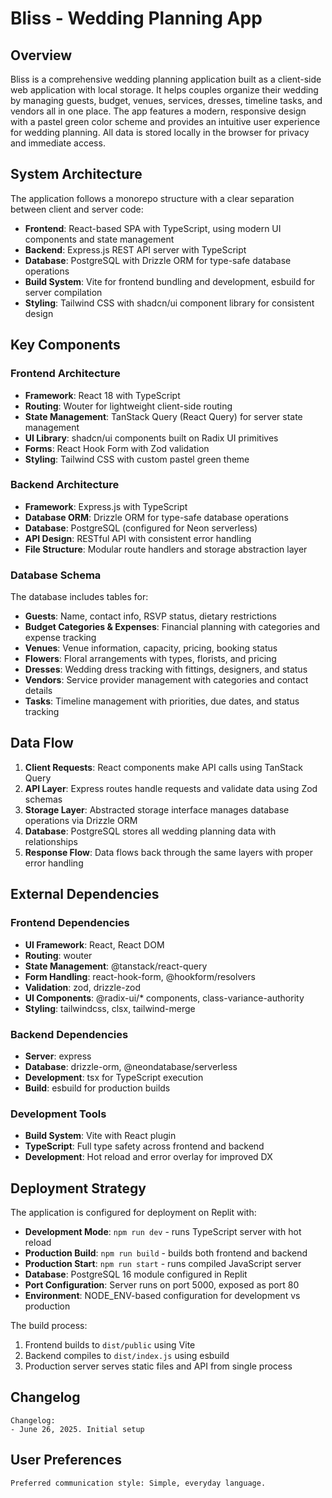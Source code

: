 # Bliss - Wedding Planning App

## Overview

Bliss is a comprehensive wedding planning application built as a client-side web application with local storage. It helps couples organize their wedding by managing guests, budget, venues, services, dresses, timeline tasks, and vendors all in one place. The app features a modern, responsive design with a pastel green color scheme and provides an intuitive user experience for wedding planning. All data is stored locally in the browser for privacy and immediate access.

## System Architecture

The application follows a monorepo structure with a clear separation between client and server code:

- **Frontend**: React-based SPA with TypeScript, using modern UI components and state management
- **Backend**: Express.js REST API server with TypeScript
- **Database**: PostgreSQL with Drizzle ORM for type-safe database operations
- **Build System**: Vite for frontend bundling and development, esbuild for server compilation
- **Styling**: Tailwind CSS with shadcn/ui component library for consistent design

## Key Components

### Frontend Architecture
- **Framework**: React 18 with TypeScript
- **Routing**: Wouter for lightweight client-side routing
- **State Management**: TanStack Query (React Query) for server state management
- **UI Library**: shadcn/ui components built on Radix UI primitives
- **Forms**: React Hook Form with Zod validation
- **Styling**: Tailwind CSS with custom pastel green theme

### Backend Architecture
- **Framework**: Express.js with TypeScript
- **Database ORM**: Drizzle ORM for type-safe database operations
- **Database**: PostgreSQL (configured for Neon serverless)
- **API Design**: RESTful API with consistent error handling
- **File Structure**: Modular route handlers and storage abstraction layer

### Database Schema
The database includes tables for:
- **Guests**: Name, contact info, RSVP status, dietary restrictions
- **Budget Categories & Expenses**: Financial planning with categories and expense tracking
- **Venues**: Venue information, capacity, pricing, booking status
- **Flowers**: Floral arrangements with types, florists, and pricing
- **Dresses**: Wedding dress tracking with fittings, designers, and status
- **Vendors**: Service provider management with categories and contact details
- **Tasks**: Timeline management with priorities, due dates, and status tracking

## Data Flow

1. **Client Requests**: React components make API calls using TanStack Query
2. **API Layer**: Express routes handle requests and validate data using Zod schemas
3. **Storage Layer**: Abstracted storage interface manages database operations via Drizzle ORM
4. **Database**: PostgreSQL stores all wedding planning data with relationships
5. **Response Flow**: Data flows back through the same layers with proper error handling

## External Dependencies

### Frontend Dependencies
- **UI Framework**: React, React DOM
- **Routing**: wouter
- **State Management**: @tanstack/react-query
- **Form Handling**: react-hook-form, @hookform/resolvers
- **Validation**: zod, drizzle-zod
- **UI Components**: @radix-ui/* components, class-variance-authority
- **Styling**: tailwindcss, clsx, tailwind-merge

### Backend Dependencies
- **Server**: express
- **Database**: drizzle-orm, @neondatabase/serverless
- **Development**: tsx for TypeScript execution
- **Build**: esbuild for production builds

### Development Tools
- **Build System**: Vite with React plugin
- **TypeScript**: Full type safety across frontend and backend
- **Development**: Hot reload and error overlay for improved DX

## Deployment Strategy

The application is configured for deployment on Replit with:

- **Development Mode**: `npm run dev` - runs TypeScript server with hot reload
- **Production Build**: `npm run build` - builds both frontend and backend
- **Production Start**: `npm run start` - runs compiled JavaScript server
- **Database**: PostgreSQL 16 module configured in Replit
- **Port Configuration**: Server runs on port 5000, exposed as port 80
- **Environment**: NODE_ENV-based configuration for development vs production

The build process:
1. Frontend builds to `dist/public` using Vite
2. Backend compiles to `dist/index.js` using esbuild
3. Production server serves static files and API from single process

## Changelog

```
Changelog:
- June 26, 2025. Initial setup
```

## User Preferences

```
Preferred communication style: Simple, everyday language.
```